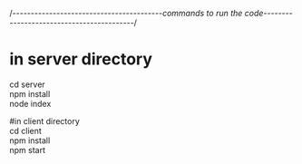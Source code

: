/*-----------------------------------------commands to run the code------------------------------------------*/  

# in server directory  
cd server  
npm install  
node index  

#in client directory  
cd client  
npm install  
npm start


